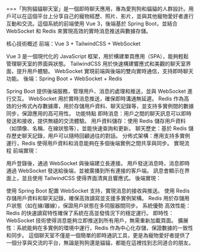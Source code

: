 ===「狗狗貓貓聊天室」是一個即時聊天應用，專為愛狗狗和貓貓的人群設計。用戶可以在這個平台上分享自己的寵物經歷、照片、影片，並與其他寵物愛好者進行互動和交流。這個系統的前端使用 Vue 3，後端基於 Spring Boot，並結合 WebSocket 和 Redis 來實現高效的實時消息推送與數據存儲。

核心技術概述
前端：Vue 3 + TailwindCSS + WebSocket

Vue 3 是一個現代化的 JavaScript 框架，用於構建單頁應用（SPA），能夠輕鬆管理聊天室的界面與狀態。
TailwindCSS 用於快速構建響應式和美觀的聊天室界面，提升用戶體驗。
WebSocket 實現前端與後端的雙向實時通信，支持即時聊天功能。
後端：Spring Boot + WebSocket + Redis

Spring Boot 提供後端服務，管理用戶、消息的處理和推送，並與 WebSocket 進行交互。
WebSocket 用於實時消息推送，確保即時溝通無延遲。
Redis 作為高效的分佈式內存數據庫，用於存儲用戶資料、聊天記錄等，並支持多實例間的數據同步，保證應用的高可用性。
功能特點
即時消息：用戶之間的聊天訊息可以即時發送和接收，提供無縫的交流體驗。
用戶資料儲存：使用 Redis 儲存用戶資料（如頭像、名稱、在線狀態等），並能快速查詢和更新。
聊天歷史：基於 Redis 儲存歷史聊天記錄，用戶可以隨時回顧過往的對話。
分佈式架構：應用支持多實例運行，Redis 使得用戶資料和消息能夠在多個後端實例之間共享與同步。
實現流程
前端實現：

用戶登錄後，通過 WebSocket 與後端建立長連接。
用戶發送消息時，消息即時通過 WebSocket 發送給後端，並被廣播到所有連接的客戶端。
訊息會顯示在界面上，並且使用 TailwindCSS 使得界面清爽且響應式。
後端實現：

使用 Spring Boot 配置 WebSocket 支持，實現消息的接收與推送。
使用 Redis 存儲用戶資料和聊天記錄，確保高效讀寫並支援多實例架構。
Redis 用於存儲用戶狀態（如在線/離線），保證用戶狀態在多伺服器間同步。
系統優勢
高效性能：Redis 的快速讀寫特性確保了系統在高並發情況下的穩定運行。
即時性：WebSocket 技術使得消息能夠立即推送到所有用戶，無需重新加載頁面。
擴展性：系統能夠在多實例的環境中運行，Redis 作為中心化存儲，保證數據的一致性和同步。
這個聊天室不僅是一個簡單的即時通訊工具，更是為寵物愛好者提供了一個分享與交流的平台，無論是狗狗還是貓貓，都能在這裡找到志同道合的朋友。
